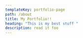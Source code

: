 ```yaml
---
templateKey: portfolio-page
path: /about
title: My Portfolio!!
heading: "This is my best stuff "
description: read it foo
---
```

